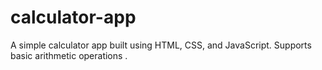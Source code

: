 # calculator-app
A simple calculator app built using HTML, CSS, and JavaScript. Supports basic arithmetic operations .
